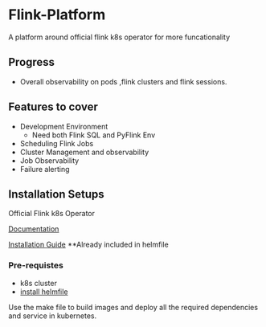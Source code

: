 # Flink-Platform
A platform around official flink k8s operator for more funcationality

## Progress
- Overall observability on pods ,flink clusters and flink sessions.  

## Features to cover
- Development Environment
    - Need both Flink SQL and PyFlink Env
- Scheduling Flink Jobs
- Cluster Management and observability
- Job Observability
- Failure alerting 

## Installation Setups
Official Flink k8s Operator

[Documentation](https://nightlies.apache.org/flink/flink-kubernetes-operator-docs-main/)

[Installation Guide](https://nightlies.apache.org/flink/flink-kubernetes-operator-docs-main/docs/development/guide/#installing-the-operator-locally)   **Already included in helmfile    

### Pre-requistes 
- k8s cluster
- [install helmfile](https://github.com/helmfile/helmfile) 

Use the make file to build images and deploy all the required dependencies and service in kubernetes.